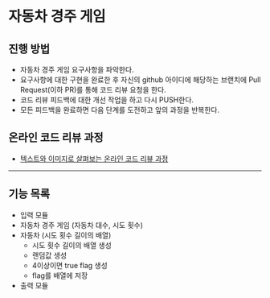 # 자동차 경주 게임
## 진행 방법
* 자동차 경주 게임 요구사항을 파악한다.
* 요구사항에 대한 구현을 완료한 후 자신의 github 아이디에 해당하는 브랜치에 Pull Request(이하 PR)를 통해 코드 리뷰 요청을 한다.
* 코드 리뷰 피드백에 대한 개선 작업을 하고 다시 PUSH한다.
* 모든 피드백을 완료하면 다음 단계를 도전하고 앞의 과정을 반복한다.

## 온라인 코드 리뷰 과정
* [텍스트와 이미지로 살펴보는 온라인 코드 리뷰 과정](https://github.com/next-step/nextstep-docs/tree/master/codereview)

---
## 기능 목록
* 입력 모듈
* 자동차 경주 게임 (자동차 대수, 시도 횟수)
* 자동차 (시도 횟수 길이의 배열)
    - 시도 횟수 길이의 배열 생성
    - 랜덤값 생성
    - 4이상이면 true flag 생성
    - flag를 배열에 저장
* 출력 모듈